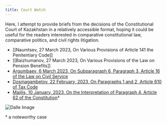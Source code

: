 ```yaml
---
title: Court Watch
---
```

Here, I attempt to provide briefs from the decisions of the Constitutional Court of Kazakhstan in a relatively accessible format, hoping it could be useful for the readers interested in comparative constitutional law, comparative politics, and civil rights litigation.

* [[Naumtsev, 27 March 2023, On Various Provisions of Article 141 the Penitentiary Code]]
* [[Baizhumanov, 27 March 2023, On Various Provisions of the Law on Pension Benefits]]
* [Argumbaev, 6 March 2023, On Subparagraph 6, Paragraph 3, Article 16 of the Law on Civil Service](Argumbaev,%206%20March%202023,%20On%20Subparagraph%206,%20Paragraph%203,%20Article%2016%20of%20the%20Law%20on%20Civil%20Service.md)
* [Dosmagambetov, 22 February, 2023, On Paragraphs 1 and 2, Article 610 of Tax Code](Dosmagambetov,%2022%20February,%202023,%20On%20Paragraphs%201%20and%202,%20Article%20610%20of%20Tax%20Code.md)
* [Majilis, 10 January, 2023, On the Interpretation of Paragraph 4, Article 62 of the Constitution](Majilis,%2010%20January,%202023,%20On%20the%20Interpretation%20of%20Paragraph%204,%20Article%2062%20of%20the%20Constitution.md)†


![Dalle Image](https://i.imgur.com/NsI2lBr.png)


† a noteworthy case